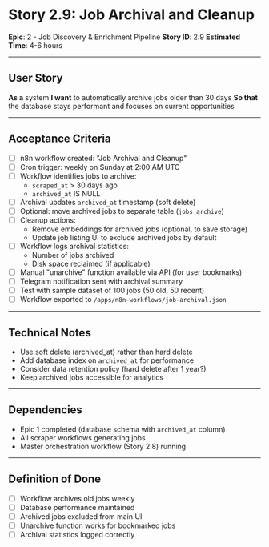# Story 2.9: Job Archival and Cleanup

**Epic**: 2 - Job Discovery & Enrichment Pipeline
**Story ID**: 2.9
**Estimated Time**: 4-6 hours

---

## User Story

**As a** system
**I want** to automatically archive jobs older than 30 days
**So that** the database stays performant and focuses on current opportunities

---

## Acceptance Criteria

- [ ] n8n workflow created: "Job Archival and Cleanup"
- [ ] Cron trigger: weekly on Sunday at 2:00 AM UTC
- [ ] Workflow identifies jobs to archive:
  - `scraped_at` > 30 days ago
  - `archived_at` IS NULL
- [ ] Archival updates `archived_at` timestamp (soft delete)
- [ ] Optional: move archived jobs to separate table (`jobs_archive`)
- [ ] Cleanup actions:
  - Remove embeddings for archived jobs (optional, to save storage)
  - Update job listing UI to exclude archived jobs by default
- [ ] Workflow logs archival statistics:
  - Number of jobs archived
  - Disk space reclaimed (if applicable)
- [ ] Manual "unarchive" function available via API (for user bookmarks)
- [ ] Telegram notification sent with archival summary
- [ ] Test with sample dataset of 100 jobs (50 old, 50 recent)
- [ ] Workflow exported to `/apps/n8n-workflows/job-archival.json`

---

## Technical Notes

- Use soft delete (archived_at) rather than hard delete
- Add database index on `archived_at` for performance
- Consider data retention policy (hard delete after 1 year?)
- Keep archived jobs accessible for analytics

---

## Dependencies

- Epic 1 completed (database schema with `archived_at` column)
- All scraper workflows generating jobs
- Master orchestration workflow (Story 2.8) running

---

## Definition of Done

- [ ] Workflow archives old jobs weekly
- [ ] Database performance maintained
- [ ] Archived jobs excluded from main UI
- [ ] Unarchive function works for bookmarked jobs
- [ ] Archival statistics logged correctly
